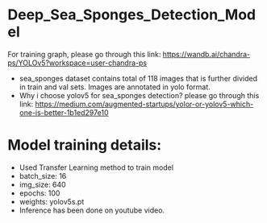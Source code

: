 # Deep_Sea_Sponges_Detection_Model
For training graph, please go through this link: https://wandb.ai/chandra-ps/YOLOv5?workspace=user-chandra-ps
* sea_sponges dataset contains total of 118 images that is further divided in train and val sets. Images are annotated in yolo format.
* Why i choose yolov5 for sea_sponges detection?
please go through this link: https://medium.com/augmented-startups/yolor-or-yolov5-which-one-is-better-1b1ed297e10
# Model training details:
* Used Transfer Learning method to train model
* batch_size: 16
* img_size: 640
* epochs: 100
* weights: yolov5s.pt
* Inference has been done on youtube video.